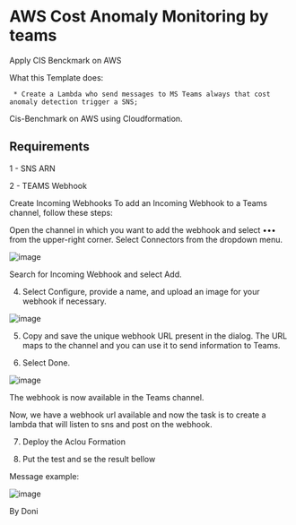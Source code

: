 # AWS Cost Anomaly Monitoring by teams

Apply CIS Benckmark on AWS

What this Template does:

     * Create a Lambda who send messages to MS Teams always that cost anomaly detection trigger a SNS;



Cis-Benchmark on AWS using Cloudformation.


## Requirements

1 - SNS ARN

2 - TEAMS Webhook


Create Incoming Webhooks
To add an Incoming Webhook to a Teams channel, follow these steps:

Open the channel in which you want to add the webhook and select ••• from the upper-right corner.
Select Connectors from the dropdown menu.

![image](https://github.com/user-attachments/assets/62ff47a4-2b2b-4568-b293-7f42e358da33)

 Search for Incoming Webhook and select Add.

4. Select Configure, provide a name, and upload an image for your webhook if necessary.

![image](https://github.com/user-attachments/assets/0cb22c5b-fb5f-4464-855e-368cf264604b)


5. Copy and save the unique webhook URL present in the dialog. The URL maps to the channel and you can use it to send information to Teams.

6. Select Done.

![image](https://github.com/user-attachments/assets/2677c20d-a8bc-47ed-8600-c505def309e8)

The webhook is now available in the Teams channel.

Now, we have a webhook url available and now the task is to create a lambda that will listen to sns and post on the webhook.

7. Deploy the Aclou Formation

8. Put the test and se the result bellow

Message example:

![image](https://github.com/user-attachments/assets/25dbed43-da40-4ec4-ac64-75cc512a362e)


By Doni
